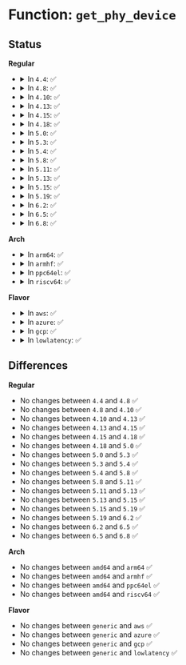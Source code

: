 # Function: <code>get_phy_device</code>

## Status
<b>Regular</b>
<ul>
<li>
<details>
<summary>In <code>4.4</code>: ✅</summary>

```c
struct phy_device *get_phy_device(struct mii_bus *bus, int addr, bool is_c45);
```

**Collision:** Unique Global

**Inline:** No

**Transformation:** False

**Instances:**

```
In drivers/net/phy/phy_device.c (ffffffff815ec620)
Location: drivers/net/phy/phy_device.c:358
Inline: False
Direct callers:
  - drivers/net/phy/mdio_bus.c:mdiobus_scan
  - drivers/net/phy/fixed_phy.c:fixed_phy_register
```
**Symbols:**

```
ffffffff815ec620-ffffffff815ec812: get_phy_device (STB_GLOBAL)
```
</details>
</li>
<li>
<details>
<summary>In <code>4.8</code>: ✅</summary>

```c
struct phy_device *get_phy_device(struct mii_bus *bus, int addr, bool is_c45);
```

**Collision:** Unique Global

**Inline:** No

**Transformation:** False

**Instances:**

```
In drivers/net/phy/phy_device.c (ffffffff8164b510)
Location: drivers/net/phy/phy_device.c:520
Inline: False
Direct callers:
  - drivers/net/phy/mdio_bus.c:mdiobus_scan
```
**Symbols:**

```
ffffffff8164b510-ffffffff8164b706: get_phy_device (STB_GLOBAL)
```
</details>
</li>
<li>
<details>
<summary>In <code>4.10</code>: ✅</summary>

```c
struct phy_device *get_phy_device(struct mii_bus *bus, int addr, bool is_c45);
```

**Collision:** Unique Global

**Inline:** No

**Transformation:** False

**Instances:**

```
In drivers/net/phy/phy_device.c (ffffffff8167ca50)
Location: drivers/net/phy/phy_device.c:568
Inline: False
Direct callers:
  - drivers/net/phy/mdio_bus.c:mdiobus_scan
```
**Symbols:**

```
ffffffff8167ca50-ffffffff8167cc46: get_phy_device (STB_GLOBAL)
```
</details>
</li>
<li>
<details>
<summary>In <code>4.13</code>: ✅</summary>

```c
struct phy_device *get_phy_device(struct mii_bus *bus, int addr, bool is_c45);
```

**Collision:** Unique Global

**Inline:** No

**Transformation:** False

**Instances:**

```
In drivers/net/phy/phy_device.c (ffffffff81691a20)
Location: drivers/net/phy/phy_device.c:563
Inline: False
Direct callers:
  - drivers/net/phy/mdio_bus.c:mdiobus_scan
```
**Symbols:**

```
ffffffff81691a20-ffffffff81691c08: get_phy_device (STB_GLOBAL)
```
</details>
</li>
<li>
<details>
<summary>In <code>4.15</code>: ✅</summary>

```c
struct phy_device *get_phy_device(struct mii_bus *bus, int addr, bool is_c45);
```

**Collision:** Unique Global

**Inline:** No

**Transformation:** False

**Instances:**

```
In drivers/net/phy/phy_device.c (ffffffff816fb810)
Location: drivers/net/phy/phy_device.c:563
Inline: False
Direct callers:
  - drivers/net/phy/mdio_bus.c:mdiobus_scan
```
**Symbols:**

```
ffffffff816fb810-ffffffff816fb9f8: get_phy_device (STB_GLOBAL)
```
</details>
</li>
<li>
<details>
<summary>In <code>4.18</code>: ✅</summary>

```c
struct phy_device *get_phy_device(struct mii_bus *bus, int addr, bool is_c45);
```

**Collision:** Unique Global

**Inline:** No

**Transformation:** False

**Instances:**

```
In drivers/net/phy/phy_device.c (ffffffff81738de0)
Location: drivers/net/phy/phy_device.c:620
Inline: False
Direct callers:
  - drivers/net/phy/mdio_bus.c:mdiobus_scan
```
**Symbols:**

```
ffffffff81738de0-ffffffff81738fdf: get_phy_device (STB_GLOBAL)
```
</details>
</li>
<li>
<details>
<summary>In <code>5.0</code>: ✅</summary>

```c
struct phy_device *get_phy_device(struct mii_bus *bus, int addr, bool is_c45);
```

**Collision:** Unique Global

**Inline:** No

**Transformation:** False

**Instances:**

```
In drivers/net/phy/phy_device.c (ffffffff8175be00)
Location: drivers/net/phy/phy_device.c:798
Inline: False
Direct callers:
  - drivers/net/phy/mdio_bus.c:mdiobus_scan
```
**Symbols:**

```
ffffffff8175be00-ffffffff8175bfff: get_phy_device (STB_GLOBAL)
```
</details>
</li>
<li>
<details>
<summary>In <code>5.3</code>: ✅</summary>

```c
struct phy_device *get_phy_device(struct mii_bus *bus, int addr, bool is_c45);
```

**Collision:** Unique Global

**Inline:** No

**Transformation:** False

**Instances:**

```
In drivers/net/phy/phy_device.c (ffffffff81799180)
Location: drivers/net/phy/phy_device.c:813
Inline: False
Direct callers:
  - drivers/net/phy/mdio_bus.c:mdiobus_scan
```
**Symbols:**

```
ffffffff81799180-ffffffff81799357: get_phy_device (STB_GLOBAL)
```
</details>
</li>
<li>
<details>
<summary>In <code>5.4</code>: ✅</summary>

```c
struct phy_device *get_phy_device(struct mii_bus *bus, int addr, bool is_c45);
```

**Collision:** Unique Global

**Inline:** No

**Transformation:** False

**Instances:**

```
In drivers/net/phy/phy_device.c (ffffffff817bcbd0)
Location: drivers/net/phy/phy_device.c:818
Inline: False
Direct callers:
  - drivers/net/phy/mdio_bus.c:mdiobus_scan
```
**Symbols:**

```
ffffffff817bcbd0-ffffffff817bcda7: get_phy_device (STB_GLOBAL)
```
</details>
</li>
<li>
<details>
<summary>In <code>5.8</code>: ✅</summary>

```c
struct phy_device *get_phy_device(struct mii_bus *bus, int addr, bool is_c45);
```

**Collision:** Unique Global

**Inline:** No

**Transformation:** False

**Instances:**

```
In drivers/net/phy/phy_device.c (ffffffff81885180)
Location: drivers/net/phy/phy_device.c:817
Inline: False
Direct callers:
  - drivers/net/phy/mdio_bus.c:__mdiobus_register
```
**Symbols:**

```
ffffffff81885180-ffffffff81885297: get_phy_device (STB_GLOBAL)
```
</details>
</li>
<li>
<details>
<summary>In <code>5.11</code>: ✅</summary>

```c
struct phy_device *get_phy_device(struct mii_bus *bus, int addr, bool is_c45);
```

**Collision:** Unique Global

**Inline:** No

**Transformation:** False

**Instances:**

```
In drivers/net/phy/phy_device.c (ffffffff81893590)
Location: drivers/net/phy/phy_device.c:838
Inline: False
Direct callers:
  - drivers/net/phy/mdio_bus.c:mdiobus_scan
  - drivers/net/phy/mdio_bus.c:mdiobus_scan
  - drivers/net/phy/mdio_bus.c:mdiobus_scan
```
**Symbols:**

```
ffffffff81893590-ffffffff8189370d: get_phy_device (STB_GLOBAL)
```
</details>
</li>
<li>
<details>
<summary>In <code>5.13</code>: ✅</summary>

```c
struct phy_device *get_phy_device(struct mii_bus *bus, int addr, bool is_c45);
```

**Collision:** Unique Global

**Inline:** No

**Transformation:** False

**Instances:**

```
In drivers/net/phy/phy_device.c (ffffffff81876170)
Location: drivers/net/phy/phy_device.c:855
Inline: False
Direct callers:
  - drivers/net/phy/mdio_bus.c:mdiobus_scan
  - drivers/net/phy/mdio_bus.c:mdiobus_scan
  - drivers/net/phy/mdio_bus.c:mdiobus_scan
```
**Symbols:**

```
ffffffff81876170-ffffffff818762ec: get_phy_device (STB_GLOBAL)
```
</details>
</li>
<li>
<details>
<summary>In <code>5.15</code>: ✅</summary>

```c
struct phy_device *get_phy_device(struct mii_bus *bus, int addr, bool is_c45);
```

**Collision:** Unique Global

**Inline:** No

**Transformation:** False

**Instances:**

```
In drivers/net/phy/phy_device.c (ffffffff81906cf0)
Location: drivers/net/phy/phy_device.c:877
Inline: False
Direct callers:
  - drivers/net/phy/mdio_bus.c:mdiobus_scan
  - drivers/net/phy/mdio_bus.c:mdiobus_scan
  - drivers/net/phy/mdio_bus.c:mdiobus_scan
  - drivers/net/mdio/fwnode_mdio.c:fwnode_mdiobus_register_phy
```
**Symbols:**

```
ffffffff81906cf0-ffffffff81906ec1: get_phy_device (STB_GLOBAL)
```
</details>
</li>
<li>
<details>
<summary>In <code>5.19</code>: ✅</summary>

```c
struct phy_device *get_phy_device(struct mii_bus *bus, int addr, bool is_c45);
```

**Collision:** Unique Global

**Inline:** No

**Transformation:** False

**Instances:**

```
In drivers/net/phy/phy_device.c (ffffffff81a59bf0)
Location: drivers/net/phy/phy_device.c:908
Inline: False
Direct callers:
  - drivers/net/phy/mdio_bus.c:mdiobus_scan
  - drivers/net/phy/mdio_bus.c:mdiobus_scan
  - drivers/net/phy/mdio_bus.c:mdiobus_scan
  - drivers/net/mdio/fwnode_mdio.c:fwnode_mdiobus_register_phy
```
**Symbols:**

```
ffffffff81a59bf0-ffffffff81a59de7: get_phy_device (STB_GLOBAL)
```
</details>
</li>
<li>
<details>
<summary>In <code>6.2</code>: ✅</summary>

```c
struct phy_device *get_phy_device(struct mii_bus *bus, int addr, bool is_c45);
```

**Collision:** Unique Global

**Inline:** No

**Transformation:** False

**Instances:**

```
In drivers/net/phy/phy_device.c (ffffffff81be3a20)
Location: drivers/net/phy/phy_device.c:912
Inline: False
Direct callers:
  - drivers/net/phy/mdio_bus.c:mdiobus_scan
  - drivers/net/phy/mdio_bus.c:mdiobus_scan
  - drivers/net/phy/mdio_bus.c:mdiobus_scan
  - drivers/net/mdio/fwnode_mdio.c:fwnode_mdiobus_register_phy
```
**Symbols:**

```
ffffffff81be3a20-ffffffff81be3c17: get_phy_device (STB_GLOBAL)
```
</details>
</li>
<li>
<details>
<summary>In <code>6.5</code>: ✅</summary>

```c
struct phy_device *get_phy_device(struct mii_bus *bus, int addr, bool is_c45);
```

**Collision:** Unique Global

**Inline:** No

**Transformation:** False

**Instances:**

```
In drivers/net/phy/phy_device.c (ffffffff81c3abd0)
Location: drivers/net/phy/phy_device.c:943
Inline: False
Direct callers:
  - drivers/net/phy/mdio_bus.c:__mdiobus_register
  - drivers/net/phy/mdio_bus.c:__mdiobus_register
  - drivers/net/mdio/fwnode_mdio.c:fwnode_mdiobus_register_phy
```
**Symbols:**

```
ffffffff81c3abd0-ffffffff81c3adb5: get_phy_device (STB_GLOBAL)
```
</details>
</li>
<li>
<details>
<summary>In <code>6.8</code>: ✅</summary>

```c
struct phy_device *get_phy_device(struct mii_bus *bus, int addr, bool is_c45);
```

**Collision:** Unique Global

**Inline:** No

**Transformation:** False

**Instances:**

```
In drivers/net/phy/phy_device.c (ffffffff81cf0020)
Location: drivers/net/phy/phy_device.c:946
Inline: False
Direct callers:
  - drivers/net/phy/mdio_bus.c:__mdiobus_register
  - drivers/net/phy/mdio_bus.c:__mdiobus_register
  - drivers/net/mdio/fwnode_mdio.c:fwnode_mdiobus_register_phy
```
**Symbols:**

```
ffffffff81cf0020-ffffffff81cf0205: get_phy_device (STB_GLOBAL)
```
</details>
</li>
</ul>
<b>Arch</b>
<ul>
<li>
<details>
<summary>In <code>arm64</code>: ✅</summary>

```c
struct phy_device *get_phy_device(struct mii_bus *bus, int addr, bool is_c45);
```

**Collision:** Unique Global

**Inline:** No

**Transformation:** False

**Instances:**

```
In drivers/net/phy/phy_device.c (ffff8000109d59d8)
Location: drivers/net/phy/phy_device.c:818
Inline: False
Direct callers:
  - drivers/net/phy/mdio_bus.c:mdiobus_scan
  - drivers/of/of_mdio.c:of_mdiobus_register_phy
```
**Symbols:**

```
ffff8000109d59d8-ffff8000109d5c0c: get_phy_device (STB_GLOBAL)
```
</details>
</li>
<li>
<details>
<summary>In <code>armhf</code>: ✅</summary>

```c
struct phy_device *get_phy_device(struct mii_bus *bus, int addr, bool is_c45);
```

**Collision:** Unique Global

**Inline:** No

**Transformation:** False

**Instances:**

```
In drivers/net/phy/phy_device.c (c0abd46c)
Location: drivers/net/phy/phy_device.c:818
Inline: False
Direct callers:
  - drivers/net/phy/mdio_bus.c:mdiobus_scan
  - drivers/of/of_mdio.c:of_mdiobus_register_phy
```
**Symbols:**

```
c0abd46c-c0abd650: get_phy_device (STB_GLOBAL)
```
</details>
</li>
<li>
<details>
<summary>In <code>ppc64el</code>: ✅</summary>

```c
struct phy_device *get_phy_device(struct mii_bus *bus, int addr, bool is_c45);
```

**Collision:** Unique Global

**Inline:** No

**Transformation:** False

**Instances:**

```
In drivers/net/phy/phy_device.c (c000000000a974f0)
Location: drivers/net/phy/phy_device.c:818
Inline: False
Direct callers:
  - drivers/net/phy/mdio_bus.c:mdiobus_scan
  - drivers/of/of_mdio.c:of_mdiobus_register_phy
```
**Symbols:**

```
c000000000a974f0-c000000000a977e8: get_phy_device (STB_GLOBAL)
```
</details>
</li>
<li>
<details>
<summary>In <code>riscv64</code>: ✅</summary>

```c
struct phy_device *get_phy_device(struct mii_bus *bus, int addr, bool is_c45);
```

**Collision:** Unique Global

**Inline:** No

**Transformation:** False

**Instances:**

```
In drivers/net/phy/phy_device.c (ffffffe000621d28)
Location: drivers/net/phy/phy_device.c:818
Inline: False
Direct callers:
  - drivers/net/phy/mdio_bus.c:mdiobus_scan
  - drivers/of/of_mdio.c:of_mdiobus_register_phy
```
**Symbols:**

```
ffffffe000621d28-ffffffe000621ec8: get_phy_device (STB_GLOBAL)
```
</details>
</li>
</ul>
<b>Flavor</b>
<ul>
<li>
<details>
<summary>In <code>aws</code>: ✅</summary>

```c
struct phy_device *get_phy_device(struct mii_bus *bus, int addr, bool is_c45);
```

**Collision:** Unique Global

**Inline:** No

**Transformation:** False

**Instances:**

```
In drivers/net/phy/phy_device.c (ffffffff817816a0)
Location: drivers/net/phy/phy_device.c:818
Inline: False
Direct callers:
  - drivers/net/phy/mdio_bus.c:mdiobus_scan
```
**Symbols:**

```
ffffffff817816a0-ffffffff81781877: get_phy_device (STB_GLOBAL)
```
</details>
</li>
<li>
<details>
<summary>In <code>azure</code>: ✅</summary>

```c
struct phy_device *get_phy_device(struct mii_bus *bus, int addr, bool is_c45);
```

**Collision:** Unique Global

**Inline:** No

**Transformation:** False

**Instances:**

```
In drivers/net/phy/phy_device.c (ffffffff81761430)
Location: drivers/net/phy/phy_device.c:818
Inline: False
Direct callers:
  - drivers/net/phy/mdio_bus.c:mdiobus_scan
```
**Symbols:**

```
ffffffff81761430-ffffffff81761607: get_phy_device (STB_GLOBAL)
```
</details>
</li>
<li>
<details>
<summary>In <code>gcp</code>: ✅</summary>

```c
struct phy_device *get_phy_device(struct mii_bus *bus, int addr, bool is_c45);
```

**Collision:** Unique Global

**Inline:** No

**Transformation:** False

**Instances:**

```
In drivers/net/phy/phy_device.c (ffffffff817b1a50)
Location: drivers/net/phy/phy_device.c:818
Inline: False
Direct callers:
  - drivers/net/phy/mdio_bus.c:mdiobus_scan
```
**Symbols:**

```
ffffffff817b1a50-ffffffff817b1c27: get_phy_device (STB_GLOBAL)
```
</details>
</li>
<li>
<details>
<summary>In <code>lowlatency</code>: ✅</summary>

```c
struct phy_device *get_phy_device(struct mii_bus *bus, int addr, bool is_c45);
```

**Collision:** Unique Global

**Inline:** No

**Transformation:** False

**Instances:**

```
In drivers/net/phy/phy_device.c (ffffffff817cb9e0)
Location: drivers/net/phy/phy_device.c:818
Inline: False
Direct callers:
  - drivers/net/phy/mdio_bus.c:mdiobus_scan
```
**Symbols:**

```
ffffffff817cb9e0-ffffffff817cbbb7: get_phy_device (STB_GLOBAL)
```
</details>
</li>
</ul>

## Differences
<b>Regular</b>
<ul>
<li>
No changes between <code>4.4</code> and <code>4.8</code> ✅
</li>
<li>
No changes between <code>4.8</code> and <code>4.10</code> ✅
</li>
<li>
No changes between <code>4.10</code> and <code>4.13</code> ✅
</li>
<li>
No changes between <code>4.13</code> and <code>4.15</code> ✅
</li>
<li>
No changes between <code>4.15</code> and <code>4.18</code> ✅
</li>
<li>
No changes between <code>4.18</code> and <code>5.0</code> ✅
</li>
<li>
No changes between <code>5.0</code> and <code>5.3</code> ✅
</li>
<li>
No changes between <code>5.3</code> and <code>5.4</code> ✅
</li>
<li>
No changes between <code>5.4</code> and <code>5.8</code> ✅
</li>
<li>
No changes between <code>5.8</code> and <code>5.11</code> ✅
</li>
<li>
No changes between <code>5.11</code> and <code>5.13</code> ✅
</li>
<li>
No changes between <code>5.13</code> and <code>5.15</code> ✅
</li>
<li>
No changes between <code>5.15</code> and <code>5.19</code> ✅
</li>
<li>
No changes between <code>5.19</code> and <code>6.2</code> ✅
</li>
<li>
No changes between <code>6.2</code> and <code>6.5</code> ✅
</li>
<li>
No changes between <code>6.5</code> and <code>6.8</code> ✅
</li>
</ul>
<b>Arch</b>
<ul>
<li>
No changes between <code>amd64</code> and <code>arm64</code> ✅
</li>
<li>
No changes between <code>amd64</code> and <code>armhf</code> ✅
</li>
<li>
No changes between <code>amd64</code> and <code>ppc64el</code> ✅
</li>
<li>
No changes between <code>amd64</code> and <code>riscv64</code> ✅
</li>
</ul>
<b>Flavor</b>
<ul>
<li>
No changes between <code>generic</code> and <code>aws</code> ✅
</li>
<li>
No changes between <code>generic</code> and <code>azure</code> ✅
</li>
<li>
No changes between <code>generic</code> and <code>gcp</code> ✅
</li>
<li>
No changes between <code>generic</code> and <code>lowlatency</code> ✅
</li>
</ul>
